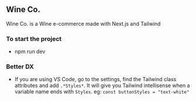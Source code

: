 ## Wine Co.

Wine Co. is a Wine e-commerce made with Next.js and Tailwind

### To start the project

- npm run dev

### Better DX

- If you are using VS Code, go to the settings, find the Tailwind class attributes and add `.*Styles*`.
  It will give you Tailwind intellisense when a variable name ends with `Styles`. eg: `const buttonStyles = "text-white"`
